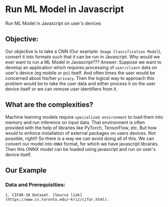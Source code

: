 # Run ML Model in Javascript

Run ML Model in Javascript on user's devices

## Objective:

Our objective is to take a CNN (Our example: `Image Classification Model`), convert it into formats such that it can be run in Javascript. Why would we ever want to run a ML Model in Javascript??? Answer: Suppose we want to develop an application which requires processing of `user/client` data on user's device (eg mobile or pc) itself. And often times the user would be concerned about his/her `privacy`. Then the logical way to approach this problem would be to take the user data and either process it on the user device itself or we can remove user identifiers from it.

## What are the complexities?

Machine learning models require `specialized environment` to load them into memory and run inference on input data. That environment is often provided with the help of libraries like PyTorch, TensorFlow, etc. But how would to enforce installation of external packages on users devices. Not possible, right!! So there is a way we can avoid doing all of this. We can convert our model into `ONNX` format, for which we have javascript libraries. Then this ONNX model can be loaded using javascript and run on user's device itself.

## Our Example

### Data and Prerequisities:

```
1. CIFAR-10 Dataset. [Source link](https://www.cs.toronto.edu/~kriz/cifar.html).
```
